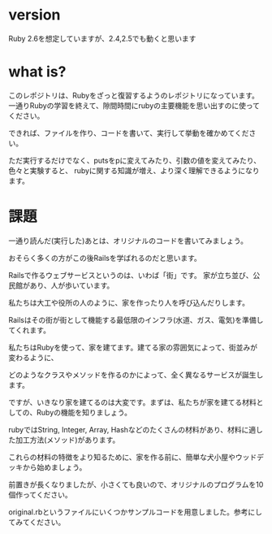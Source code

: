 # version
Ruby 2.6を想定していますが、2.4,2.5でも動くと思います

# what is?
このレポジトリは、Rubyをざっと復習するようのレポジトリになっています。
一通りRubyの学習を終えて、隙間時間にrubyの主要機能を思い出すのに使ってください。

できれば、ファイルを作り、コードを書いて、実行して挙動を確かめてください。

ただ実行するだけでなく、putsをpに変えてみたり、引数の値を変えてみたり、色々と実験すると、
rubyに関する知識が増え、より深く理解できるようになります。

# 課題
一通り読んだ(実行した)あとは、オリジナルのコードを書いてみましょう。

おそらく多くの方がこの後Railsを学ばれるのだと思います。

Railsで作るウェブサービスというのは、いわば「街」です。
家が立ち並び、公民館があり、人が歩いています。

私たちは大工や役所の人のように、家を作ったり人を呼び込んだりします。

Railsはその街が街として機能する最低限のインフラ(水道、ガス、電気)を準備してくれます。

私たちはRubyを使って、家を建てます。建てる家の雰囲気によって、街並みが変わるように、

どのようなクラスやメソッドを作るのかによって、全く異なるサービスが誕生します。

ですが、いきなり家を建てるのは大変です。まずは、私たちが家を建てる材料としての、Rubyの機能を知りましょう。

rubyではString, Integer, Array, Hashなどのたくさんの材料があり、材料に適した加工方法(メソッド)があります。

これらの材料の特徴をより知るために、家を作る前に、簡単な犬小屋やウッドデッキから始めましょう。

前置きが長くなりましたが、小さくても良いので、オリジナルのプログラムを10個作ってください。

original.rbというファイルにいくつかサンプルコードを用意しました。参考にしてみてください。
